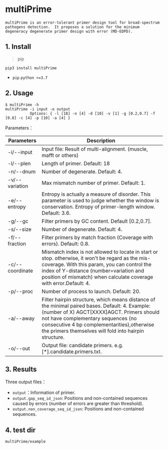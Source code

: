 # multiPrime

`multiPrime is an error-tolerant primer design tool for broad-spectrum pathogens detection. 
It proposes a solution for the minimum degeneracy degenerate primer design with error (MD-EDPD).` 

## 1. Install

> pip

```
pip3 install multiPrime
```

+ `pip` `python >=3.7`



## 2. Usage

```
$ multiPrime -h 
multiPrime -i input -o output
           Options: { -l [18] -n [4] -d [10] -v [1] -g [0.2,0.7] -f [0.8] -c [4] -p [10] -a [4] }
```
Parameters：

| Parameters      | Description                                                                                                                                                                                                                                                                              |
|-----------------|------------------------------------------------------------------------------------------------------------------------------------------------------------------------------------------------------------------------------------------------------------------------------------------|
| -i/--input      | Input file: Result of multi-alignment. (muscle, mafft or others)                                                                                                                                                                                                                         |
| -l/--plen       | Length of primer. Default: 18                                                                                                                                                                                                                                                            |
| -n/--dnum       | Number of degenerate. Default: 4.                                                                                                                                                                                                                                                        |
| -v/--variation  | Max mismatch number of primer. Default: 1.                                                                                                                                                                                                                                               |
| -e/--entropy    | Entropy is actually a measure of disorder. This parameter is used to judge whether the window is conservation. Entropy of primer-length window. Default: 3.6.                                                                                                                            |
| -g/--gc         | Filter primers by GC content. Default [0.2,0.7].                                                                                                                                                                                                                                         |
| -s/--size       | Number of degenerate. Default: 4.                                                                                                                                                                                                                                                        |
| -f/--fraction   | Filter primers by match fraction (Coverage with errors). Default: 0.8.                                                                                                                                                                                                                   |
| -c/--coordinate | Mismatch index is not allowed to locate in start or stop. otherwise, it won't be regard as the mis-coverage. With this param, you can control the index of Y-distance (number=variation and position of mismatch) when calculate coverage with error.Default: 4.                         |
| -p/--proc       | Number of process to launch. Default: 20.                                                                                                                                                                                                                                                |
| -a/--away       | Filter hairpin structure, which means distance of the minimal paired bases. Default: 4. Example:(number of X) AGCT[XXXX]AGCT. Primers should not have complementary sequences (no consecutive 4 bp complementarities),otherwise the primers themselves will fold into hairpin structure. |
| -o/--out        | Output file: candidate primers. e.g.  [*].candidate.primers.txt.                                                                                                                                                                                                                         |

## 3. Results

Three output files：

+ `output`：Information of primer.
+ `output.gap_seq_id_json`: Positions and non-contained sequences caused by errors (number of errors are greater than threshold).
+ `output.non_coverage_seq_id_json`: Positions and non-contained sequences.



## 4. test dir

```
multiPrime/example
```

